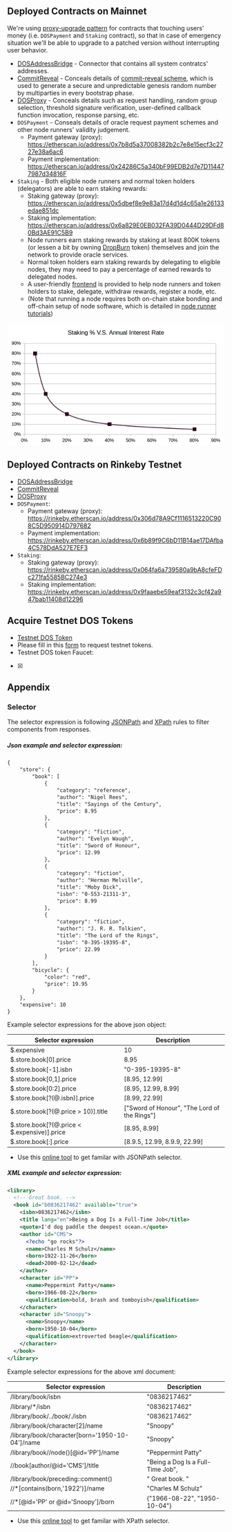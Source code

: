 ## Deployed Contracts on Mainnet
We're using [proxy-upgrade pattern](https://blog.openzeppelin.com/proxy-patterns/) for contracts that touching users' money (i.e. `DOSPayment` and `Staking` contract), so that in case of emergency situation we'll be able to upgrade to a patched version without interrupting user behavior.
* [DOSAddressBridge](https://etherscan.io/address/0x98a0e7026778840aacd28b9c03137d32e06f5ff1) - Connector that contains all system contratcs' addresses.
* [CommitReveal](https://etherscan.io/address/0x144ed0555269628049f76da2adbdcdf3aa488e0e) - Conceals details of [commit-reveal scheme](https://en.wikipedia.org/wiki/Commitment_scheme), which is used to generate a secure and unpredictable genesis random number by multiparties in every bootstrap phase.
* [DOSProxy](https://etherscan.io/address/0x1402c061e2aec7b41ae4911b40f7b340489dd1da) - Conceals details such as request handling, random group selection, threshold signature verification, user-defined callback function invocation, response parsing, etc.
* `DOSPayment` - Conseals details of oracle request payment schemes and other node runners' validity judgement.
  - Payment gateway (proxy): https://etherscan.io/address/0x7b8d5a37008382b2c7e8e15ecf3c2727e38a6ac6
  - Payment implementation: https://etherscan.io/address/0x24286C5a340bF99EDB2d7e7D114477987d34816F
* `Staking` - Both eligible node runners and normal token holders (delegators) are able to earn staking rewards:
  - Staking gateway (proxy): https://etherscan.io/address/0x5dbef8e9e83a17d4d1d4c65a1e26133edae851dc
  - Staking implementation: https://etherscan.io/address/0x6a829E0EB032FA39D0444D29DFd80Bd3AE91C5B9
  - Node runners earn staking rewards by staking at least 800K tokens (or lessen a bit by owning [DropBurn](https://medium.com/dos-network/introducing-dropburn-a-new-model-to-bootstrap-staking-network-3b2c605dd276) token) themselves and join the network to provide oracle services.
  - Normal token holders earn staking rewards by delegating to eligible nodes, they may need to pay a percentage of earned rewards to delegated nodes.
  - A user-friendly [frontend](https://dashboard.dos.network) is provided to help node runners and token holders to stake, delegate, withdraw rewards, register a node, etc.
  - (Note that running a node requires both on-chain stake bonding and off-chain setup of node software, which is detailed in [node runner tutorials](https://medium.com/dos-network/instructions-of-launching-a-node-in-dos-network-932e73a91a75))

<p align="center">
  <img src="https://raw.githubusercontent.com/DOSNetwork/docs/master/_media/staking.png">
</p>


## Deployed Contracts on Rinkeby Testnet
* [DOSAddressBridge](https://rinkeby.etherscan.io/address/0xeE2e9f35c9F91571535173902E7e7B4E67deE32b)
* [CommitReveal](https://rinkeby.etherscan.io/address/0x044D8D7028eC8Fc98247d072603F5316656EcfDe)
* [DOSProxy](https://rinkeby.etherscan.io/address/0xAb09D3A9998c918Ffa796F6449D8515e5C7DB8a2)
* `DOSPayment`:
  - Payment gateway (proxy): https://rinkeby.etherscan.io/address/0x306d78A9Cf1116513220C908C5D950914D797682
  - Payment implementation: https://rinkeby.etherscan.io/address/0x6b89f9C6bD11B14ae17DAfba4C578DdA527E7EF3
* `Staking`:
  - Staking gateway (proxy): https://rinkeby.etherscan.io/address/0x064fa6a739580a9bA8cfeFDc271fa5585BC274e3
  - Staking implementation: https://rinkeby.etherscan.io/address/0x9faaebe59eaf3132c3cf42a947bab11408d12296



## Acquire Testnet DOS Tokens
* [Testnet DOS Token](https://rinkeby.etherscan.io/address/0x214e79c85744cd2ebbc64ddc0047131496871bee)
* Please fill in this [form](https://docs.google.com/forms/d/e/1FAIpQLSe7Kf1RvGa2p5SjP4eGAp-fw2frauOl6CDORnHK0-TNbjho9w/viewform) to request testnet tokens.
* Testnet DOS token Faucet:
 - [x]


## Appendix
### Selector
The selector expression is following [JSONPath](https://www.npmjs.com/package/jsonpath) and [XPath](https://en.wikipedia.org/wiki/XPath) rules to filter components from responses.
##### Json example and selector expression:
```solidity
{
    "store": {
        "book": [
            {
                "category": "reference",
                "author": "Nigel Rees",
                "title": "Sayings of the Century",
                "price": 8.95
            },
            {
                "category": "fiction",
                "author": "Evelyn Waugh",
                "title": "Sword of Honour",
                "price": 12.99
            },
            {
                "category": "fiction",
                "author": "Herman Melville",
                "title": "Moby Dick",
                "isbn": "0-553-21311-3",
                "price": 8.99
            },
            {
                "category": "fiction",
                "author": "J. R. R. Tolkien",
                "title": "The Lord of the Rings",
                "isbn": "0-395-19395-8",
                "price": 22.99
            }
        ],
        "bicycle": {
            "color": "red",
            "price": 19.95
        }
    },
    "expensive": 10
}
```
Example selector expressions for the above json object:


Selector expression           | Description
----------------------------- | --------------
$.expensive 			                               | 10
$.store.book[0].price                            | 8.95
$.store.book[-1].isbn                            | "0-395-19395-8"
$.store.book[0,1].price                          | [8.95, 12.99]
$.store.book[0:2].price                          | [8.95, 12.99, 8.99]
$.store.book[?(@.isbn)].price                    |  [8.99, 22.99]
$.store.book[?(@.price > 10)].title              | ["Sword of Honour", "The Lord of the Rings"]
$.store.book[?(@.price < $.expensive)].price     | [8.95, 8.99]
$.store.book[:].price                            | [8.9.5, 12.99, 8.9.9, 22.99]

* Use this [online tool](https://codebeautify.org/jsonpath-tester) to get familar with JSONPath selector.

##### XML example and selector expression:
```xml
<library>
  <!-- Great book. -->
  <book id="b0836217462" available="true">
    <isbn>0836217462</isbn>
    <title lang="en">Being a Dog Is a Full-Time Job</title>
    <quote>I'd dog paddle the deepest ocean.</quote>
    <author id="CMS">
      <?echo "go rocks"?>
      <name>Charles M Schulz</name>
      <born>1922-11-26</born>
      <dead>2000-02-12</dead>
    </author>
    <character id="PP">
      <name>Peppermint Patty</name>
      <born>1966-08-22</born>
      <qualification>bold, brash and tomboyish</qualification>
    </character>
    <character id="Snoopy">
      <name>Snoopy</name>
      <born>1950-10-04</born>
      <qualification>extroverted beagle</qualification>
    </character>
  </book>
</library>
```
Example selector expressions for the above xml document:

Selector expression           | Description
------------------------------|------------
/library/book/isbn                               |  "0836217462"
/library/*/isbn                                  |  "0836217462"
/library/book/../book/./isbn                     |  "0836217462"
/library/book/character[2]/name                  |  "Snoopy"
/library/book/character[born='1950-10-04']/name  |  "Snoopy"
/library/book//node()[@id='PP']/name             |  "Peppermint Patty"
//book[author/@id='CMS']/title                   |  "Being a Dog Is a Full-Time Job",
/library/book/preceding::comment()               |  " Great book. "
//*[contains(born,'1922')]/name                  |  "Charles M Schulz"
//*[@id='PP' or @id='Snoopy']/born               |  {"1966-08-22", "1950-10-04"}

* Use this [online tool](http://www.utilities-online.info/xpath) to get familar with XPath selector.
